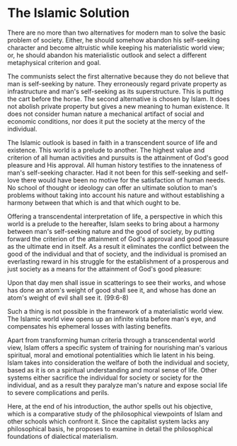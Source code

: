 The Islamic Solution
====================

There are no more than two alternatives for modern man to solve the
basic problem of society. Either, he should somehow abandon his
self-seeking character and become altruistic while keeping his
materialistic world view; or, he should abandon his materialistic
outlook and select a different metaphysical criterion and goal.

The communists select the first alternative because they do not believe
that man is self-seeking by nature. They erroneously regard private
property as infrastructure and man's self-seeking as its superstructure.
This is putting the cart before the horse. The second alternative is
chosen by Islam. It does not abolish private property but gives a new
meaning to human existence. It does not consider human nature a
mechanical artifact of social and economic conditions, nor does it put
the society at the mercy of the individual.

The Islamic outlook is based in faith in a transcendent source of life
and existence. This world is a prelude to another. The highest value and
criterion of all human activities and pursuits is the attainment of
God's good pleasure and His approval. All human history testifies to the
innateness of man's self-seeking character. Had it not been for this
self-seeking and self-love there would have been no motive for the
satisfaction of human needs. No school of thought or ideology can offer
an ultimate solution to man's problems without taking into account his
nature and without establishing a harmony between that which is and that
which ought to be.

Offering a transcendental interpretation of life, a perspective in
which this world is a prelude to the hereafter, Islam seeks to bring
about a harmony between man's self-seeking nature and the good of
society, by putting forward the criterion of the attainment of God's
approval and good pleasure as the ultimate end in itself. As a result it
eliminates the conflict between the good of the individual and that of
society, and the individual is promised an everlasting reward in his
struggle for the establishment of a prosperous and just society as a
means for the attainment of God's good pleasure:

Upon that day men shall issue in scatterings to see their works, and
whose has done an atom's weight of good shall see it, and whose has done
an atom's weight of evil shall see it. (99:6-8)

Such a thing is not possible in the framework of a materialistic world
view. The Islamic world view opens up an infinite vista before man's
eye, and compensates his ephemeral losses with lasting benefits.

Apart from transforming human criteria through a transcendental world
view, Islam offers a specific system of training for nourishing man's
various spiritual, moral and emotional potentialities which lie latent
in his being. Islam takes into consideration the welfare of both the
individual and society, based as it is on a spiritual understanding and
moral sense of life. Other systems either sacrifice the individual for
society or society for the individual, and as a result they paralyze
man's nature and expose social life to severe complications and
perils.

Here, at the end of his introduction, the author spells out his
objective, which is a comparative study of the philosophical viewpoints
of Islam and other schools which confront it. Since the capitalist
system lacks any philosophical basis, he proposes to examine in detail
the philosophical foundations of dialectical materialism.


